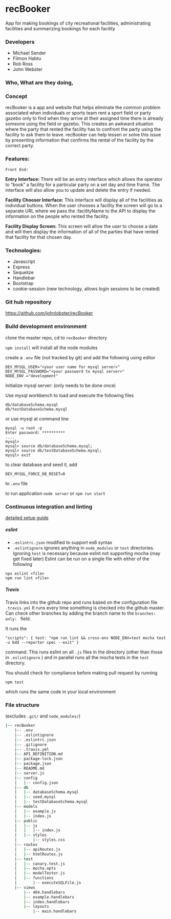 # recBooker

App for making bookings of city recreational facilities, administrating facilities and summarizing bookings for each facility

### Developers

* Michael Sender
* Filmon Habtu
* Rob Ross
* John Webster

### Who, What are they doing,
### Concept
recBooker is a app and website that helps eliminate the common problem associated when individuals or sports team rent a sport field or party gazebo only to find when they arrive at their assigned time there is already someone using the field or gazebo. This creates an awkward situation where the party that rented the facility has to confront the party using the facility to ask them to leave. recBooker can help lessen or solve this issue by presenting information that confirms the rental of the facility by the correct party.

### Features:
    Front End:
		
<b>Entry Interface:</b> There will be an entry interface which allows the operator to “book” a facility for a particular party on a set day and time frame.  The interface will also allow you to update and delete the entry if needed.
		
<b>Facility Chooser Interface:</b> This interface will display all of the facilities as individual buttons.  When the user chooses a facility the screen will go to a separate URL where we pass the :facilityName to the API to display the information on the people who rented the facility.
		
<b>Facility Display Screen:</b> This screen will allow the user to choose a date and will then display the information of all of the parties that have rented that facility for that chosen day.

### Technologies:
* Javascript
* Express
* Sequelize
* Handlebar
* Bootstrap
* cookie-session (new technology, allows login sessions to be created)


### Git hub repository

<https://github.com/johnlobster/recBooker>

### Build development environment

clone the master repo, cd to `recBooker` directory

`npm install` will install all the node modules

create a `.env` file (not tracked by git) and add the following using editor
```
DEV_MYSQL_USER="<your user name for mysql server>"
DEV_MYSQL_PASSWORD="<your password to mysql server>"
NODE_ENV ="development"
```

Initialize mysql server: (only needs to be done once)

Use mysql workbench to load and execute the following files
```
db/databaseSchema.mysql
db/testDatabaseSchema.mysql
```
or use mysql at command line
```
mysql -u root -p
Enter password: **********
....
mysql>
mysql> source db/databaseSchema.mysql;
mysql> source db/testDatabaseSchema.mysql;
mysql> exit
```

to clear database and seed it, add
```
DEV_MYSQL_FORCE_DB_RESET=0
```
to `.env` file

to run application
`node server`
or
`npm run start`

### Continuous integration and linting

[detailed setup guide](./docs/TravisHeroku.md)

##### eslint

* `.eslintrc.json` modified to support es6 syntax
* `.eslintignore` ignores anything in `node_modules` or `test` directories. Ignoring `test` is necessary because eslint not supporting mocha (may get fixed later)
Eslint can be run on a single file with either of the following
```
npx eslint <file>
npm run lint <file>
```

##### Travis

Travis links into the github repo and runs based on the configuration file `.travis.yml` It runs every time something is checked into the github master. Can check other branches by adding the branch name to the  `branches: only: ` field.

It runs the 
```
"scripts": { test: "npm run lint && cross-env NODE_ENV=test mocha test -u bdd --reporter spec --exit" }
```
command. This runs eslint on all `.js` files in the directory (other than those in `.eslintignore` ) and in parallel runs all the mocha tests in the `test` directory.

You should check for compliance before making pull request by running
```
npm test
```
which runs the same code in your local environment


### File structure

(excludes `.git/` and `node_modules/`)

``` bash
|-- recBooker
    |-- .env
    |-- .eslintignore
    |-- .eslintrc.json
    |-- .gitignore
    |-- .travis.yml
    |-- API_DEFINITION.md
    |-- package-lock.json
    |-- package.json
    |-- README.md
    |-- server.js
    |-- config
    |   |-- config.json
    |-- db
    |   |-- databaseSchema.mysql
    |   |-- seed.mysql
    |   |-- testDatabaseSchema.mysql
    |-- models
    |   |-- example.js
    |   |-- index.js
    |-- public
    |   |-- js
    |   |   |-- index.js
    |   |-- styles
    |       |-- styles.css
    |-- routes
    |   |-- apiRoutes.js
    |   |-- htmlRoutes.js
    |-- test
    |   |-- canary.test.js
    |   |-- mocha.opts
    |   |-- modelTester.js
    |   |-- functions
    |       |-- executeSQLFile.js
    |-- views
        |-- 404.handlebars
        |-- example.handlebars
        |-- index.handlebars
        |-- layouts
            |-- main.handlebars
```
